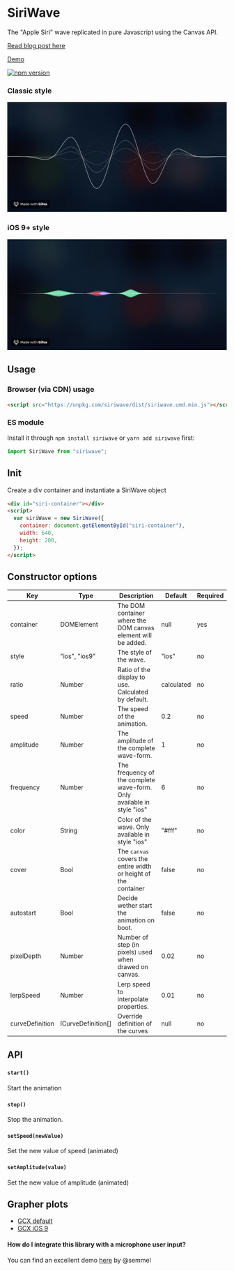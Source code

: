 # SiriWave

The "Apple Siri" wave replicated in pure Javascript using the Canvas API.

[Read blog post here](https://developers.caffeina.com/how-i-built-siriwavejs-library-maths-and-code-behind-6971497ae5c1)

[Demo](http://kopiro.github.io/siriwave)

[![npm version](https://badge.fury.io/js/siriwave.svg)](https://badge.fury.io/js/siriwave)

### Classic style

<img src="etc/classic.gif" />

### iOS 9+ style

<img src="etc/ios9.gif" />

## Usage

### Browser (via CDN) usage

```html
<script src="https://unpkg.com/siriwave/dist/siriwave.umd.min.js"></script>
```

### ES module

Install it through `npm install siriwave` or `yarn add siriwave` first:

```js
import SiriWave from "siriwave";
```

## Init

Create a div container and instantiate a SiriWave object

```html
<div id="siri-container"></div>
<script>
  var siriWave = new SiriWave({
    container: document.getElementById("siri-container"),
    width: 640,
    height: 200,
  });
</script>
```

## Constructor options

| Key             | Type               | Description                                                            | Default    | Required |
| --------------- | ------------------ | ---------------------------------------------------------------------- | ---------- | -------- |
| container       | DOMElement         | The DOM container where the DOM canvas element will be added.          | null       | yes      |
| style           | "ios", "ios9"      | The style of the wave.                                                 | "ios"      | no       |
| ratio           | Number             | Ratio of the display to use. Calculated by default.                    | calculated | no       |
| speed           | Number             | The speed of the animation.                                            | 0.2        | no       |
| amplitude       | Number             | The amplitude of the complete wave-form.                               | 1          | no       |
| frequency       | Number             | The frequency of the complete wave-form. Only available in style "ios" | 6          | no       |
| color           | String             | Color of the wave. Only available in style "ios"                       | "#fff"     | no       |
| cover           | Bool               | The `canvas` covers the entire width or height of the container        | false      | no       |
| autostart       | Bool               | Decide wether start the animation on boot.                             | false      | no       |
| pixelDepth      | Number             | Number of step (in pixels) used when drawed on canvas.                 | 0.02       | no       |
| lerpSpeed       | Number             | Lerp speed to interpolate properties.                                  | 0.01       | no       |
| curveDefinition | ICurveDefinition[] | Override definition of the curves                                      | null       | no       |

## API

#### `start()`

Start the animation

#### `stop()`

Stop the animation.

#### `setSpeed(newValue)`

Set the new value of speed (animated)

#### `setAmplitude(value)`

Set the new value of amplitude (animated)

## Grapher plots

- [GCX default](etc/gcx/default.gcx)
- [GCX iOS 9](etc/gcx/ios9.gcx)

#### How do I integrate this library with a microphone user input?

You can find an excellent demo [here](https://jsitor.com/PPQtOp9Yp) by @semmel

